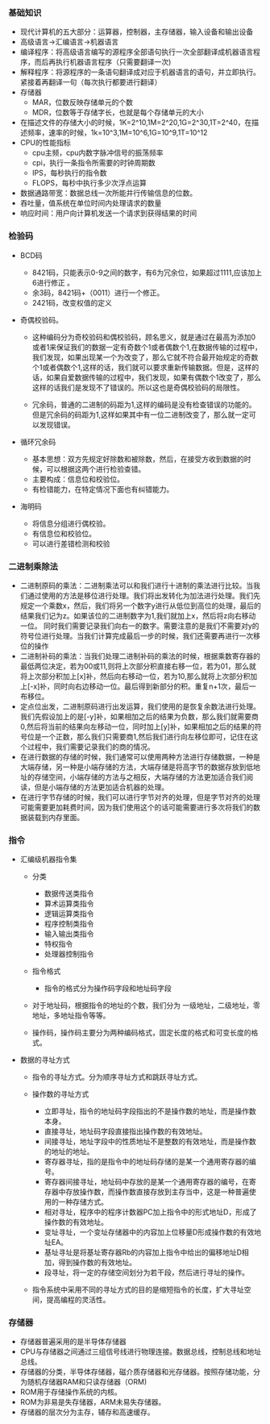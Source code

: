 ### 基础知识

+ 现代计算机的五大部分：运算器，控制器，主存储器，输入设备和输出设备
+ 高级语言->汇编语言->机器语言
+ 编译程序：将高级语言编写的源程序全部语句执行一次全部翻译成机器语言程序，而后再执行机器语言程序（只需要翻译一次)
+ 解释程序：将源程序的一条语句翻译成对应于机器语言的语句，并立即执行。紧接着再翻译一句（每次执行都要进行翻译）
+ 存储器
  + MAR，位数反映存储单元的个数
  + MDR，位数等于存储字长，也就是每个存储单元的大小
+ 在描述文件的存储大小的时候，1K=2^10,1M=2^20,1G=2^30,1T=2^40，在描述频率，速率的时候，1k=10^3,1M=10^6,1G=10^9,1T=10^12
+ CPU的性能指标
  + cpu主频，cpu内数字脉冲信号的振荡频率
  + cpi，执行一条指令所需要的时钟周期数
  + IPS，每秒执行的指令数
  + FLOPS，每秒中执行多少次浮点运算
+ 数据通路带宽：数据总线一次所能并行传输信息的位数。
+ 吞吐量，值系统在单位时间内处理请求的数量
+ 响应时间：用户向计算机发送一个请求到获得结果的时间

### 检验码

+ BCD码
  + 8421码，只能表示0-9之间的数字，有6为冗余位，如果超过1111,应该加上6进行修正   。
  + 余3码，8421码+（0011）进行一个修正。
  + 2421码，改变权值的定义
+ 奇偶校验码。

  + 这种编码分为奇校验码和偶校验码，顾名思义，就是通过在最高为添加0或者1来保证我们的数据一定有奇数个1或者偶数个1,在数据传输的过程中，我们发现，如果出现某一个为改变了，那么它就不符合最开始规定的奇数个1或者偶数个1,这样的话，我们就可以要求重新传输数据。但是，这样的话，如果自爱数据传输的过程中，我们发现，如果有偶数个1改变了，那么这样的话我们是发现不了错误的。所以这也是奇偶校验码的局限性。

  + 冗余码，普通的二进制的码距为1,这样的编码是没有检查错误的功能的。但是冗余码的码距为1,这样如果其中有一位二进制改变了，那么就一定可以发现错误。
+ 循环冗余码

  + 基本思想：双方先规定好除数和被除数，然后，在接受方收到数据的时候，可以根据这两个进行检验查错。
  + 主要构成：信息位和校验位。
  + 有检错能力，在特定情况下面也有纠错能力。
+ 海明码
  + 将信息分组进行偶校验。
  + 有信息位和校验位。
  + 可以进行差错检测和校验

### 二进制乘除法

+ 二进制原码的乘法：二进制乘法可以和我们进行十进制的乘法进行比较。当我们通过使用的方法是移位进行处理。我们将出发转化为加法进行处理。我们先规定一个乘数x，然后，我们将另一个数字y进行从低位到高位的处理，最后的结果我们记为z。如果该位的二进制数字为1,我们就加上x，然后将z向右移动一位。 同时我们需要记录我们向右一的数字。需要注意的是我们不需要对y的符号位进行处理。当我们计算完成最后一步的时候，我们还需要再进行一次移位的操作
+ 二进制补码的乘法：当我们处理二进制补码的乘法的时候，根据乘数寄存器的最低两位决定，若为00或11,则将上次部分积直接右移一位，若为01，那么就将上次部分积加上[x]补，然后向右移动一位，若为10,那么就将上次部分积加上[-x]补，同时向右边移动一位。最后得到新部分的积。重复n+1次，最后一布移位。
+ 定点位出发，二进制原码进行出发运算，我们使用的是恢复余数法进行处理。我们先假设加上的是[-y]补，如果相加之后的结果为负数，那么我们就需要商0,然后将当前的结果向左移动一位，同时加上[y]补，如果相加之后的结果的符号位是一个正数，那么我们只需要商1,然后我们进行向左移位即可，记住在这个过程中，我们需要记录我们的商的情况。
+ 在进行数据的存储的时候，我们通常可以使用两种方法进行存储数据，一种是大端存储，另一种是小端存储的方法，大端存储是将高字节的数据存放到低地址的存储空间，小端存储的方法与之相反，大端存储的方法更加适合我们阅读，但是小端存储的方法更加适合机器的处理。
+ 在进行字节存储的时候，我们可以进行字节对齐的处理，但是字节对齐的处理可能需要更加耗费时间，因为我们使用这个的话可能需要进行多次将我们的数据装载到内存里面。

### 指令

+ 汇编级机器指令集
  + 分类
    + 数据传送类指令
    + 算术运算类指令
    + 逻辑运算类指令
    + 程序控制类指令
    + 输入输出类指令
    + 特权指令
    + 处理器控制指令
  + 指令格式
    + 指令的格式分为操作码字段和地址码字段

  + 对于地址码，根据指令的地址的个数，我们分为 一级地址，二级地址，零地址，多地址指令等等。
  + 操作码，操作码主要分为两种编码格式，固定长度的格式和可变长度的格式。

+ 数据的寻址方式

  + 指令的寻址方式。分为顺序寻址方式和跳跃寻址方式。
  + 操作数的寻址方式
    + 立即寻址，指令的地址码字段指出的不是操作数的地址，而是操作数本身。
    + 直接寻址，地址码字段直接指出操作数的有效地址。
    + 间接寻址，地址字段中的性质地址不是整数的有效地址，而是操作数的地址的地址。
    + 寄存器寻址，指的是指令中的地址码存储的是某一个通用寄存器的编号。
    + 寄存器间接寻址，地址码中存放的是某一个通用寄存器的编号，在寄存器中存放操作数，而操作数直接存放到主存当中，这是一种普遍使用的一种存储方式。
    + 相对寻址，程序中的程序计数器PC加上指令中的形式地址D，形成了操作数的有效地址。
    + 变址寻址，一个变址存储器中的内容加上位移量D形成操作数的有效地址EA。
    + 基址寻址是将基址寄存器Rb的内容加上指令中给出的偏移地址D相加，得到操作数的有效地址。
    + 段寻址，将一定的存储空间划分为若干段，然后进行寻址的操作。

  + 指令系统中采用不同的寻址方式的目的是缩短指令的长度，扩大寻址空间，提高编程的灵活性。

### 存储器

+ 存储器普遍采用的是半导体存储器
+ CPU与存储器之间通过三组信号线进行物理连接。数据总线，控制总线和地址总线。
+ 存储器的分类，半导体存储器，磁介质存储器和光存储器。按照存储功能，分为随机存储器RAM和只读存储器（ORM)
+ ROM用于存储操作系统的内核。
+ ROM为非易是失存储器，ARM未易失存储器。
+ 存储器的层次分为主存，辅存和高速缓存。


